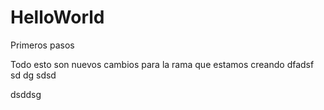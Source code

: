 # HelloWorld
Primeros pasos

Todo esto son nuevos cambios para la rama que estamos creando
dfadsf
sd
dg
sdsd

dsddsg
